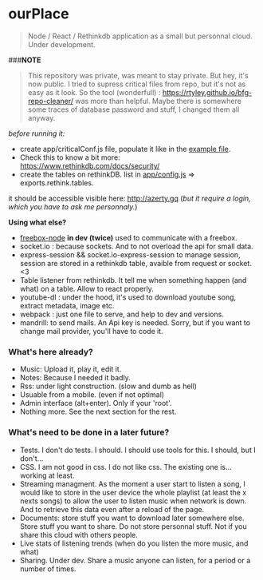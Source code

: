 # ourPlace

> Node / React / Rethinkdb application as a small but personnal cloud. Under development. 

###__NOTE__ 
> This repository was private, was meant to stay private. But hey, it's now public. I tried to supress critical files from repo, but it's not as easy as it look. So the tool (wonderfull) : https://rtyley.github.io/bfg-repo-cleaner/ was more than helpful.
Maybe there is somewhere some traces of database password and stuff, I changed them all anyway. 

*before running it:*

 * create app/criticalConf.js file, populate it like in the [example file](https://github.com/kizdolf/ourPlace/blob/master/app/example.criticalConf.js).
 * Check this to know a bit more: https://www.rethinkdb.com/docs/security/
 * create the tables on rethinkDB. list in [app/config.js](https://github.com/kizdolf/ourPlace/blob/master/app/config.js#L44) => exports.rethink.tables.

it should be accessible visible here: http://azerty.gq   (*but it require a login, which you have to ask me personnaly.*)

**Using what else?**

 * [freebox-node](https://github.com/kizdolf/freebox-node) **in dev (twice)** used to communicate with a freebox.
 * socket.io : because sockets. And to not overload the api for small data.
 * express-session && socket.io-express-session to manage session, session are stored in a rethinkdb table, avaible from request or socket. <3
 * Table listener from rethinkdb. It tell me when something happen (and what) on a table. Allow to react properly. 
 * youtube-dl : under the hood, it's used to download youtube song, extract metadata, image etc.
 * webpack : just one file to serve, and help to dev and versions.
 * mandrill: to send mails. An Api key is needed. Sorry, but if you want to change mail provider, you'll have to code it.

### What's here already? 

* Music: Upload it, play it, edit it.
* Notes: Because I needed it badly. 
* Rss: under light construction. (slow and dumb as hell)
* Usuable from a mobile. (even if not optimal) 
* Admin interface (alt+enter). Only if your 'root'. 
* Nothing more. See the next section for the rest. 

### What's need to be done in a later future?

* Tests. I don't do tests. I should. I should use tools for this. I should, but I don't...
* CSS. I am not good in css. I do not like css. The existing one is... working at least.
* Streaming managment. As the moment a user start to listen a song, I would like to store in the user device the whole playlist (at least the x nexts songs) to allow the user to listen music when network is down. And to retrieve this data even after a reload of the page. 
* Documents:  store stuff you want to download later somewhere else. Store stuff you want to share. Do not store personnal stuff. Not if you share this cloud with others people. 
* Live stats of listening trends (when do you listen the more music, and what)
* Sharing. Under dev. Share a music anyone can listen, for a period or a number of times.
